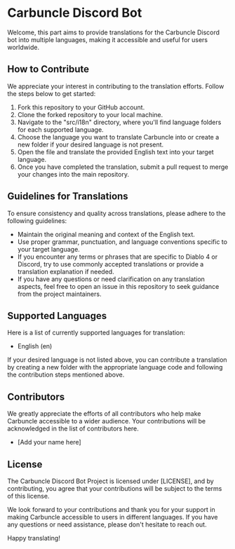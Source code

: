 # Carbuncle Discord Bot

Welcome, this part aims to provide translations for the Carbuncle Discord bot into multiple languages, making it accessible and useful for users worldwide.

## How to Contribute

We appreciate your interest in contributing to the translation efforts. Follow the steps below to get started:

1. Fork this repository to your GitHub account.
2. Clone the forked repository to your local machine.
3. Navigate to the "src/i18n" directory, where you'll find language folders for each supported language.
4. Choose the language you want to translate Carbuncle into or create a new folder if your desired language is not present.
5. Open the file and translate the provided English text into your target language.
6. Once you have completed the translation, submit a pull request to merge your changes into the main repository.

## Guidelines for Translations

To ensure consistency and quality across translations, please adhere to the following guidelines:

- Maintain the original meaning and context of the English text.
- Use proper grammar, punctuation, and language conventions specific to your target language.
- If you encounter any terms or phrases that are specific to Diablo 4 or Discord, try to use commonly accepted translations or provide a translation explanation if needed.
- If you have any questions or need clarification on any translation aspects, feel free to open an issue in this repository to seek guidance from the project maintainers.

## Supported Languages

Here is a list of currently supported languages for translation:

- English (en)

If your desired language is not listed above, you can contribute a translation by creating a new folder with the appropriate language code and following the contribution steps mentioned above.

## Contributors

We greatly appreciate the efforts of all contributors who help make Carbuncle accessible to a wider audience. Your contributions will be acknowledged in the list of contributors here.

- [Add your name here]

## License

The Carbuncle Discord Bot Project is licensed under [LICENSE], and by contributing, you agree that your contributions will be subject to the terms of this license.

We look forward to your contributions and thank you for your support in making Carbuncle accessible to users in different languages. If you have any questions or need assistance, please don't hesitate to reach out.

Happy translating!
